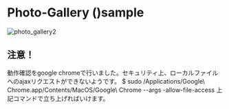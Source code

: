 # Photo-Gallery ()sample

![photo_gallery2](https://user-images.githubusercontent.com/58409647/76374270-0fcbbf80-6386-11ea-8029-8d6ad734bbae.gif)

## 注意！
動作確認をgoogle chromeで行いました。セキュリティ上、ローカルファイルへのajaxリクエストができないようです。
$ sudo /Applications/Google\ Chrome.app/Contents/MacOS/Google\ Chrome --args -allow-file-access
上記コマンドで立ち上げればいけます。

